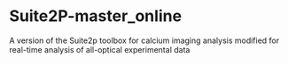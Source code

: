 # Suite2P-master_online
 A version of the Suite2p toolbox for calcium imaging analysis modified for real-time analysis of all-optical experimental data
